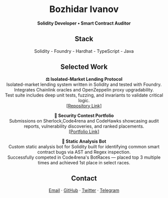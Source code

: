 <h1 align="center">Bozhidar Ivanov</h1>
<p align="center">
  <strong>Solidity Developer • Smart Contract Auditor</strong><br>
</p>

<h2 align="center">Stack</h2>

<p align="center">
  Solidity - Foundry - Hardhat - TypeScript - Java<br>
</p>

<h2 align="center">Selected Work</h2>

<p align="center">
  <strong>⚖️ Isolated-Market Lending Protocol</strong><br>
  Isolated-market lending system written in Solidity and tested with Foundry.<br>
  Integrates Chainlink oracles and OpenZeppelin proxy upgradability.<br>
  Test suite includes deep unit tests, fuzzing, and invariants to validate critical logic.<br>
  <a href="https://github.com/notbozho/IsolatedLending">[Repository Link]</a>
</p>

<p align="center">
  <strong>🧪 Security Contest Portfolio</strong><br>
  Submissions on Sherlock,Code4rena and CodeHawks showcasing audit reports, vulnerability discoveries, and ranked placements.<br>
  <a href="https://audits.sherlock.xyz/watson/Bozho">[Portfolio Link]</a>
</p>

<p align="center">
  <strong>🤖 Static Analysis Bot</strong><br>
  Custom static analysis bot for Solidity built for identifying common smart contract bugs via AST and Regex inspection.<br>
  Successfully competed in Code4rena's BotRaces — placed top 3 multiple times and achieved 1st place in select races.<br>
</p>

<h2 align="center">Contact</h2>
<p align="center">
  <a href="mailto:bozhoivanow@gmail.com">Email</a> · 
  <a href="https://github.com/notbozho">GitHub</a> · 
  <a href="https://twitter.com/0xBozho">Twitter</a> ·
  <a href="https://t.me/@notbozho">Telegram</a>
</p>
